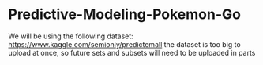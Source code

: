 # Predictive-Modeling-Pokemon-Go

We will be using the following dataset: https://www.kaggle.com/semioniy/predictemall
the dataset is too big to upload at once, so future sets and subsets will need to be uploaded in parts
